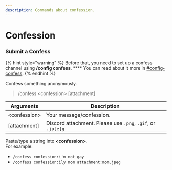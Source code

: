 ```yaml
---
description: Commands about confession.
---
```


# Confession

### Submit a Confess

{% hint style="warning" %}
Before that, you need to set up a confess channel using **/config confess**. **** You can read about it more in [#config-confess](config.md#config-confess "mention").
{% endhint %}

Confess something anonymously.&#x20;

> /confess \<confession> \[attachment]

| Arguments     | Description                                                 |
| ------------- | ----------------------------------------------------------- |
| \<confession> | Your message/confession.                                    |
| \[attachment] | Discord attachment. Please use `.png`, `.gif`, or `.jp[e]g` |

Paste/type a string into **\<confession>**. \
For example:&#x20;

* `/confess confession:i'm not gay`
* `/confess confession:ily mom attachment:mom.jpeg`

